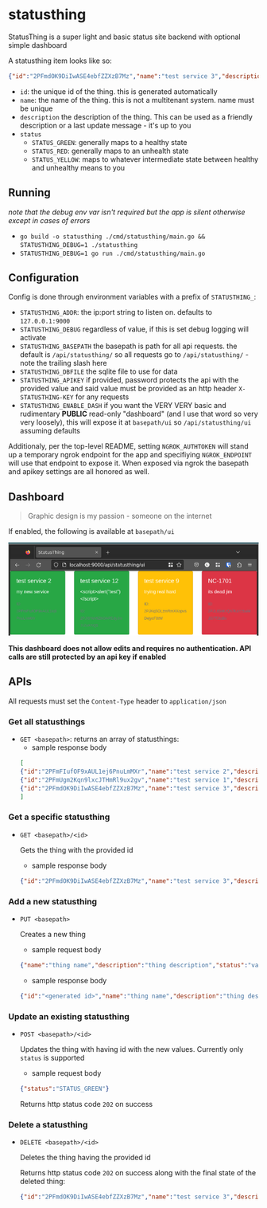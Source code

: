 # statusthing
StatusThing is a super light and basic status site backend with optional simple dashboard

A statusthing item looks like so:

```json
{"id":"2PFmdOK9DiIwASE4ebfZZXzB7Mz","name":"test service 3","description":"my new service","status":"STATUS_YELLOW"}
```

- `id`: the unique id of the thing. this is generated automatically
- `name`: the name of the thing. this is not a multitenant system. name must be unique
- `description` the description of the thing. This can be used as a friendly description or a last update message - it's up to you
- `status`
    - `STATUS_GREEN`: generally maps to a healthy state
    - `STATUS_RED`: generally maps to an unhealth state
    - `STATUS_YELLOW`: maps to whatever intermediate state between healthy and unhealthy means to you

## Running
_note that the debug env var isn't required but the app is silent otherwise except in cases of errors_

- `go build -o statusthing ./cmd/statusthing/main.go && STATUSTHING_DEBUG=1 ./statusthing`
- `STATUSTHING_DEBUG=1 go run ./cmd/statusthing/main.go`

## Configuration
Config is done through environment variables with a prefix of `STATUSTHING_`:

- `STATUSTHING_ADDR`: the ip:port string to listen on. defaults to `127.0.0.1:9000`
- `STATUSTHING_DEBUG` regardless of value, if this is set debug logging will activate
- `STATUSTHING_BASEPATH` the basepath is path for all api requests. the default is `/api/statusthing/` so all requests go to `/api/statusthing/` - note the trailing slash here
- `STATUSTHING_DBFILE` the sqlite file to use for data
- `STATUSTHING_APIKEY` if provided, password protects the api with the provided value and said value must be provided as an http header `X-STATUSTHING-KEY` for any requests
- `STATUSTHING_ENABLE_DASH` if you want the VERY VERY basic and rudimentary **PUBLIC** read-only "dashboard" (and I use that word so very very loosely), this will expose it at `basepath/ui` so `/api/statusthing/ui` assuming defaults

Additionaly, per the top-level README, setting `NGROK_AUTHTOKEN` will stand up a temporary ngrok endpoint for the app and specifiying `NGROK_ENDPOINT` will use that endpoint to expose it.
When exposed via ngrok the basepath and apikey settings are all honored as well.

## Dashboard

> Graphic design is my passion - someone on the internet

If enabled, the following is available at `basepath/ui`

![basic dashboard with four squares colored to reflect the status - two green, one yellow and one red](dashboard-screenshot.png)

**This dashboard does not allow edits and requires no authentication. API calls are still protected by an api key if enabled**

## APIs
All requests must set the `Content-Type` header to `application/json`

### Get all statusthings
- `GET <basepath>`: returns an array of statusthings:
    - sample response body
    ```json
    [
    {"id":"2PFmFIufOF9xAUL1ej6PnuLmMXr","name":"test service 2","description":"my new service 2","status":"STATUS_RED"},
    {"id":"2PFmUgm2Kqn9lxcJTHmRl9ux2gv","name":"test service 1","description":"my new service 1","status":"STATUS_GREEN"},
    {"id":"2PFmdOK9DiIwASE4ebfZZXzB7Mz","name":"test service 3","description":"my new service","status":"STATUS_YELLOW"}
    ]
    ```

### Get a specific statusthing
- `GET <basepath>/<id>`

    Gets the thing with the provided id

    - sample response body
    ```json
    {"id":"2PFmdOK9DiIwASE4ebfZZXzB7Mz","name":"test service 3","description":"my new service","status":"STATUS_YELLOW"}
    ```
    

### Add a new statusthing
- `PUT <basepath>`

    Creates a new thing

    - sample request body
    ```json
    {"name":"thing name","description":"thing description","status":"valid status string"}
    ```

    - sample response body

    ```json
    {"id":"<generated id>","name":"thing name","description":"thing description","status":"valid status string"}
    ```

### Update an existing statusthing
- `POST <basepath>/<id>`

    Updates the thing with having id with the new values. Currently only `status` is supported

    - sample request body
    ```json
    {"status":"STATUS_GREEN"}
    ```

    Returns http status code `202` on success

### Delete a statusthing
- `DELETE <basepath>/<id>`
    
    Deletes the thing having the provided id

    Returns http status code `202` on success along with the final state of the deleted thing:
    ```json
    {"id":"2PFmdOK9DiIwASE4ebfZZXzB7Mz","name":"test service 3","description":"my new service","status":"STATUS_RED"}
    ```